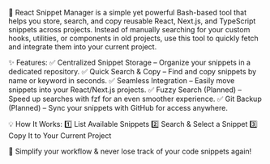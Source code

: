 🚀 React Snippet Manager is a simple yet powerful Bash-based tool that helps you store, search, and copy reusable React, Next.js, and TypeScript snippets across projects. Instead of manually searching for your custom hooks, utilities, or components in old projects, use this tool to quickly fetch and integrate them into your current project.

✨ Features:
✅ Centralized Snippet Storage – Organize your snippets in a dedicated repository.
✅ Quick Search & Copy – Find and copy snippets by name or keyword in seconds.
✅ Seamless Integration – Easily move snippets into your React/Next.js projects.
✅ Fuzzy Search (Planned) – Speed up searches with fzf for an even smoother experience.
✅ Git Backup (Planned) – Sync your snippets with GitHub for access anywhere.

💡 How It Works:
1️⃣ List Available Snippets
2️⃣ Search & Select a Snippet
3️⃣ Copy It to Your Current Project

🚀 Simplify your workflow & never lose track of your code snippets again!

